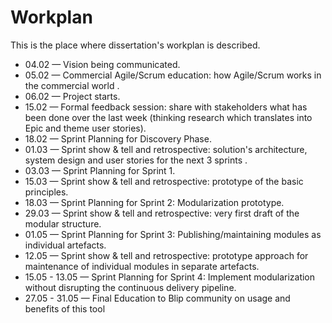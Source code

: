 # Workplan

This is the place where dissertation's workplan is described.

- 04.02 — Vision being communicated.
- 05.02 — Commercial Agile/Scrum education: how Agile/Scrum works in the commercial world .
- 06.02 — Project starts.
- 15.02 — Formal feedback session: share with stakeholders what has been done over the last week (thinking research which translates into Epic and theme user stories).
- 18.02 — Sprint Planning for Discovery Phase.
- 01.03 — Sprint show & tell and retrospective: solution's architecture, system design and user stories for the next 3 sprints .
- 03.03 — Sprint Planning for Sprint 1.
- 15.03 — Sprint show & tell and retrospective: prototype of the basic principles.
- 18.03 — Sprint Planning for Sprint 2: Modularization prototype.
- 29.03 — Sprint show & tell and retrospective: very first draft of the modular structure.
- 01.05 — Sprint Planning for Sprint 3: Publishing/maintaining modules as individual artefacts.
- 12.05 — Sprint show & tell and retrospective: prototype approach for maintenance of individual modules in separate artefacts. 
- 15.05 - 13.05 — Sprint Planning for Sprint 4: Implement modularization without disrupting the continuous delivery pipeline. 
- 27.05 - 31.05 — Final Education to Blip community on usage and benefits of this tool 